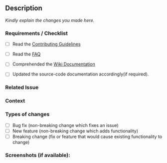 
<!--- Provide a general summary of the issue in the Title above -->

## Description

_Kindly explain the changes you made here._



### Requirements / Checklist

<!--- By pushing this PR you acknowledge the following: Put an `x` in all the boxes that apply(important): -->

- [ ] Read the [Contributing Guidelines](https://github.com/abhiTronix/vidgear/blob/master/contributing.md)
- [ ] Read the [FAQ](https://github.com/abhiTronix/vidgear/wiki/FAQ-&-Troubleshooting)
- [ ] Comprehended the [Wiki Documentation](https://github.com/abhiTronix/vidgear/wiki#vidgear)
- [ ] Updated the source-code documentation accordingly(if required).


### Related Issue
<!--- This project only accepts pull requests related to open issues -->
<!--- If suggesting a new feature or change, please discuss it in an issue first -->
<!--- If fixing a bug, there should be an issue describing it with steps to reproduce -->
<!--- Please link to the issue here: -->

### Context
<!--- Why is this change required? What problem does it solve? -->

### Types of changes
<!--- What types of changes does your code introduce? Put an `x` in all the boxes that apply(important): -->
- [ ] Bug fix (non-breaking change which fixes an issue)
- [ ] New feature (non-breaking change which adds functionality)
- [ ] Breaking change (fix or feature that would cause existing functionality to change)

### Screenshots (if available):
<!--- Provide screenshots where appropriate -->